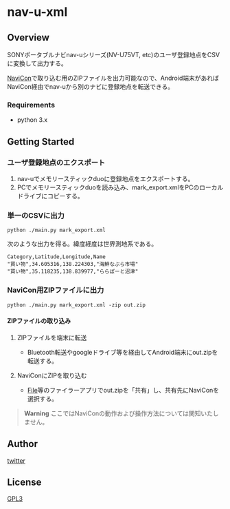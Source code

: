 # nav-u-xml

## Overview
SONYポータブルナビnav-uシリーズ(NV-U75VT, etc)のユーザ登録地点をCSVに変換して出力する。

[NaviCon](https://play.google.com/store/apps/details?id=jp.co.denso.navicon.view)で取り込む用のZIPファイルを出力可能なので、Android端末があればNaviCon経由でnav-uから別のナビに登録地点を転送できる。

### Requirements

- python 3.x

## Getting Started

### ユーザ登録地点のエクスポート

1. nav-uでメモリースティックduoに登録地点をエクスポートする。
2. PCでメモリースティックduoを読み込み、mark_export.xmlをPCのローカルドライブにコピーする。

### 単一のCSVに出力

````
python ./main.py mark_export.xml
````

次のような出力を得る。緯度経度は世界測地系である。

```
Category,Latitude,Longitude,Name
"買い物",34.605316,138.224303,"海鮮なぶら市場"
"買い物",35.118235,138.839977,"ららぽーと沼津"
```


### NaviCon用ZIPファイルに出力

````
python ./main.py mark_export.xml -zip out.zip
````

#### ZIPファイルの取り込み

1. ZIPファイルを端末に転送

   - Bluetooth転送やgoogleドライブ等を経由してAndroid端末にout.zipを転送する。

2. NaviConにZIPを取り込む

   - [File](https://play.google.com/store/apps/details?id=com.google.android.apps.nbu.files)等のファイラーアプリでout.zipを「共有」し、共有先にNaviConを選択する。


>**Warning**
>ここではNaviConの動作および操作方法については関知いたしません。


## Author

[twitter](https://twitter.com/idarf777)

## License

[GPL3](./LICENSE)
